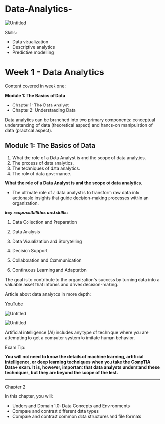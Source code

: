# Data-Analytics-

![Untitled](https://prod-files-secure.s3.us-west-2.amazonaws.com/47b3cc62-54bf-42ab-91cc-f690560c675b/bbe296c3-4019-4024-bba7-ccaf8c741eb0/Untitled.png)

Skills: 

- Data visualization
- Descriptive analytics
- Predictive modelling

# Week 1 - Data Analytics

Content covered in week one:

**Module 1: The Basics of Data**

- Chapter 1: The Data Analyst
- Chapter 2: Understanding Data

Data analytics can be branched into two primary components: conceptual understanding of data (theoretical aspect) and hands-on manipulation of data (practical aspect).

## **Module 1: The Basics of Data**

1. What the role of a Data Analyst is and the scope of data analytics.
2. The process of data analytics.
3. The techniques of data analytics.
4. The role of data governance.

**What the role of a Data Analyst is and the scope of data analytics.**

- The ultimate role of a data analyst is to transform raw data into actionable insights that guide decision-making processes within an organization.

***key responsibilities and skills:***

1. Data Collection and Preparation

2. Data Analysis

3. Data Visualization and Storytelling

4. Decision Support

5. Collaboration and Communication

6. Continuous Learning and Adaptation

 The goal is to contribute to the organization's success by turning data into a valuable asset that informs and drives decision-making.

Article about data analytics in more depth:  

[YouTube](https://www.youtube.com/redirect?event=video_description&redir_token=QUFFLUhqbWR0RUNtYnlLS3ZEaHRtZVdoLVpZcjRxdnRVZ3xBQ3Jtc0trRlpJUHpvdjBxQUVfM0RiY0l4MTdqMEk4N2xNZk9tbWpvRkc5ZnEtdzFsUnVTMklCVjVEc3BHY3NoTC1USnhvbjU2SGlEUTF6U0Z5d01IVnI1cnpPd1JTVHZDejhMUmx1Q2JUOFJsS3Q0ang0aS12cw&q=https://bit.ly/47LEBk3&v=yZvFH7B6gKI)

![Untitled](https://prod-files-secure.s3.us-west-2.amazonaws.com/47b3cc62-54bf-42ab-91cc-f690560c675b/dfb1e44b-e3b5-4e9d-a40e-355b8a4d5f8d/Untitled.png)

![Untitled](https://prod-files-secure.s3.us-west-2.amazonaws.com/47b3cc62-54bf-42ab-91cc-f690560c675b/5c2d150a-5fb2-49e6-a09f-2cadaa37a54e/Untitled.png)

Artificial intelligence (AI) includes any type of technique where you are attempting to get a computer system to imitate human behavior. 

Exam Tip: 

**You will not need to know the details of machine learning, artificial intelligence, or deep learning techniques when you take the CompTIA Data+ exam. It is, however, important that data analysts understand these techniques, but they are beyond the scope of the test.**

---

Chapter 2 

In this chapter, you will:

- Understand Domain 1.0: Data Concepts and Environments
- Compare and contrast different data types
- Compare and contrast common data structures and file formats